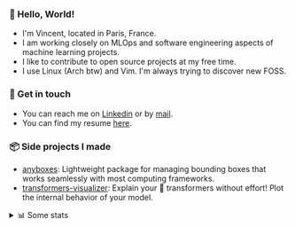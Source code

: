 ### 👋 Hello, World!

- I'm Vincent, located in Paris, France.
- I am working closely on MLOps and software engineering aspects of machine learning projects.
- I like to contribute to open source projects at my free time.
- I use Linux (Arch btw) and Vim. I'm always trying to discover new FOSS.

### 🔗 Get in touch

- You can reach me on [Linkedin](https://www.linkedin.com/in/vincent-duchauffour-3a9641155/) or by [mail](mailto:vincent.duchauffour@proton.me).
- You can find my resume [here](https://raw.githubusercontent.com/VDuchauffour/resume/main/resume.pdf).

### 📦 Side projects I made

- [anyboxes](https://github.com/VDuchauffour/anyboxes): Lightweight package for managing bounding boxes that works seamlessly with most computing frameworks.
- [transformers-visualizer](https://github.com/VDuchauffour/transformers-visualizer): Explain your 🤗 transformers without effort! Plot the internal behavior of your model. 

<details><summary>📊 Some stats</summary>  
  
<p align="center">
  <img alt="VDuchauffour's github stats" src="https://github-readme-stats.vercel.app/api?username=VDuchauffour&include_all_commits=true&show_icons=true&theme=react"/>
  <br />
  <img alt="VDuchauffour's streak stats" src="https://streak-stats.demolab.com?user=VDuchauffour&theme=react"/>
  <br />
  <img alt="VDuchauffour's language stats" src="https://github-readme-stats.vercel.app/api/top-langs/?username=VDuchauffour&count_private=true&include_all_commits=true&show_icons=true&layout=compact&theme=react"/>
  <!--   <br />
  <img alt="VDuchauffour's Wakatime stats" src="https://github-readme-stats.vercel.app/api/wakatime?username=VDuchauffour&theme=react"/> -->
</p>

#### 🧭 Wakatime stats
<!--START_SECTION:waka-->
![Code Time](http://img.shields.io/badge/Code%20Time-2%2C013%20hrs%2032%20mins-blue)

![Lines of code](https://img.shields.io/badge/From%20Hello%20World%20I%27ve%20Written-4.8%20million%20lines%20of%20code-blue)

**🐱 My GitHub Data** 

> 📦 981.7 kB Used in GitHub's Storage 
 > 
> 🏆 710 Contributions in the Year 2024
 > 
> 🚫 Not Opted to Hire
 > 
> 📜 9 Public Repositories 
 > 
> 🔑 2 Private Repositories 
 > 
**I'm an Early 🐤** 

```text
🌞 Morning                473 commits         ██░░░░░░░░░░░░░░░░░░░░░░░   08.85 % 
🌆 Daytime                3033 commits        ██████████████░░░░░░░░░░░   56.72 % 
🌃 Evening                1447 commits        ███████░░░░░░░░░░░░░░░░░░   27.06 % 
🌙 Night                  394 commits         ██░░░░░░░░░░░░░░░░░░░░░░░   07.37 % 
```
📅 **I'm Most Productive on Monday** 

```text
Monday                   1106 commits        █████░░░░░░░░░░░░░░░░░░░░   20.68 % 
Tuesday                  1037 commits        █████░░░░░░░░░░░░░░░░░░░░   19.39 % 
Wednesday                923 commits         ████░░░░░░░░░░░░░░░░░░░░░   17.26 % 
Thursday                 1051 commits        █████░░░░░░░░░░░░░░░░░░░░   19.66 % 
Friday                   832 commits         ████░░░░░░░░░░░░░░░░░░░░░   15.56 % 
Saturday                 103 commits         ░░░░░░░░░░░░░░░░░░░░░░░░░   01.93 % 
Sunday                   295 commits         █░░░░░░░░░░░░░░░░░░░░░░░░   05.52 % 
```


📊 **This Week I Spent My Time On** 

```text
💬 Programming Languages: 
Python                   13 hrs 34 mins      █████████████████████░░░░   83.07 % 
YAML                     1 hr 13 mins        ██░░░░░░░░░░░░░░░░░░░░░░░   07.51 % 
Bash                     19 mins             █░░░░░░░░░░░░░░░░░░░░░░░░   02.01 % 
TOML                     19 mins             ░░░░░░░░░░░░░░░░░░░░░░░░░   01.96 % 
JSON                     15 mins             ░░░░░░░░░░░░░░░░░░░░░░░░░   01.54 % 
```


 Last Updated on 17/07/2024 00:43:35 UTC
<!--END_SECTION:waka-->
</details>
